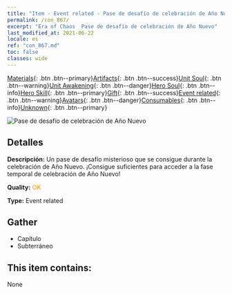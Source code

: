 ```yaml
---
title: "Item - Event related - Pase de desafío de celebración de Año Nuevo"
permalink: /con_867/
excerpt: "Era of Chaos  Pase de desafío de celebración de Año Nuevo"
last_modified_at: 2021-06-22
locale: es
ref: "con_867.md"
toc: false
classes: wide
---
```

 [Materials](/ItemsES/){: .btn .btn--primary}[Artifacts](/ItemsES/Artifacts/){: .btn .btn--success}[Unit Soul](/ItemsES/UnitSoul/){: .btn .btn--warning}[Unit Awakening](/ItemsES/UnitAwakening/){: .btn .btn--danger}[Hero Soul](/ItemsES/HeroSoul/){: .btn .btn--info}[Hero Skill](/ItemsES/HeroSkill/){: .btn .btn--primary}[Gift](/ItemsES/Gift/){: .btn .btn--success}[Event related](/ItemsES/Events/){: .btn .btn--warning}[Avatars](/ItemsES/Avatars/){: .btn .btn--danger}[Consumables](/ItemsES/Consumables/){: .btn .btn--info}[Unknown](/ItemsES/Unknown/){: .btn .btn--primary}

 ![Pase de desafío de celebración de Año Nuevo](/images/t/i_31046.png)

## Detalles
 **Descripción:** Un pase de desafío misterioso que se consigue durante la celebración de Año Nuevo. ¡Consigue suficientes para acceder a la fase temporal de celebración de Año Nuevo!

 **Quality:** <span style="color: #FF8C00">OK</span>

 **Type:** Event related

## Gather

*    Capítulo 
*    Subterráneo 

## This item contains:

  None

